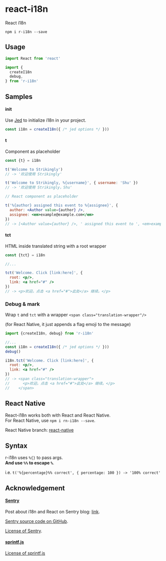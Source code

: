 # react-i18n

React i18n

`npm i r-i18n --save`

## Usage

```jsx
import React from 'react'

import {
  createI18n
  debug, 
} from 'r-i18n'
```

## Samples

#### init
Use [Jed](http://slexaxton.github.io/Jed) to initialize i18n in your project.

```jsx
const i18n = createI18n({ /* jed options */ })) 
```

#### t

Component as placeholder

```jsx
const {t} = i18n

t('Welcome to Strikingly')  
// -> '欢迎使用 Strikingly'

t('Welcome to Strikingly, %{username}', { username: 'Shu' }) 
// -> '欢迎使用 Strikingly，Shu'

// React component as placeholder

t('%{author} assigned this event to %{assignee}', {
  author: <Author value={author} />,
  assignee: <em>example@example.com</em>
})
// -> [<Author value={author} />, ' assigned this event to ', <em>example@example.com</em>]
```

#### tct

HTML inside translated string with a root wrapper

```jsx
const {tct} = i18n

//...

tct('Welcome. Click [link:here]', {
  root: <p/>,
  link: <a href="#" />
})
// -> <p>欢迎。点击 <a href="#">此处</a> 继续。</p>
```

### Debug & mark

Wrap `t` and `tct` with a wrapper `<span class="translation-wrapper"/>`

(for React Native, it just appends a flag emoji to the message)

```jsx
import {createI18n, debug} from 'r-i18n'

//...
const i18n = createI18n({ /* jed options */ })) 
debug()

i18n.tct('Welcome. Click [link:here]', {
  root: <p/>,
  link: <a href="#" />
})
// -> <span class="translation-wrapper">
//      <p>欢迎。点击 <a href="#">此处</a> 继续。</p>
//    </span>
```

## React Native

React-i18n works both with React and React Native.  
For React Native, use `npm i rn-i18n --save`.

React Native branch: [react-native](https://github.com/strikingly/react-i18n/tree/react-native)

## Syntax

r-i18n uses `%{}` to pass args.  
__And use `%%` to escape `%`__.

i.e. `t('%{percentage}%% correct', { percentage: 100 }) -> '100% correct'`

## Acknowledgement

#### [Sentry](https://github.com/getsentry/sentry)

Post about i18n and React on Sentry blog: [link](https://blog.getsentry.com/2016/01/07/react-i18n.html).

[Sentry source code on GitHub](https://github.com/getsentry/sentry/blob/f489a20c6d5318aba2f30fec0d745835436a94f7/src/sentry/static/sentry/app/locale.jsx).

[License of Sentry](./LICENSE-Sentry).

#### [sprintf.js](https://github.com/alexei/sprintf.js)

[License of sprintf.js](./LICENSE-sprintfjs)
